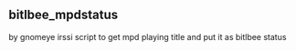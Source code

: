 bitlbee_mpdstatus
------------------
by gnomeye
irssi script to get mpd playing title and put it as bitlbee status
